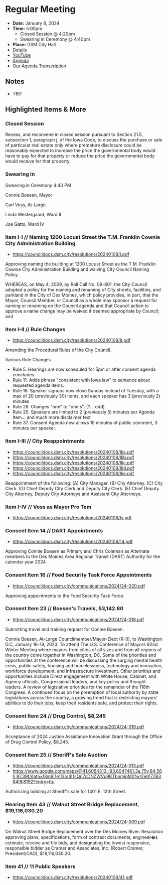 # Regular Meeting

- **Date:** January 8, 2024
- **Time:** 5:00pm
    - Closed Session @ 4:20pm
    - Swearing in Ceremony @ 4:40pm
- **Place:** DSM City Hall
- [Details](https://www.dsm.city/citycouncil_detail_T60_R2696.php)
- [YouTube](https://youtube.com/live/1WuYG3qYyHI?feature=share)
- [Agenda](https://councildocs.dsm.city/agendas/ag20240108.pdf)
- [Our Agenda Transcription](#/view/agenda~2024~transcription~01-08_RM)

## Notes

- TBD

## Highlighted Items & More

### Closed Session

Recess, and reconvene in closed session pursuant to Section 21.5, subsection 1, paragraph
j, of the Iowa Code, to discuss the purchase or sale of particular real estate only where
premature disclosure could be reasonably expected to increase the price the governmental
body would have to pay for that property or reduce the price the governmental body would
receive for that property.

### Swearing In

Swearing in Ceremony 4:40 PM

Connie Boesen, Mayor

Carl Voss, At-Large

Linda Westergaard, Ward II

Joe Gatto, Ward IV

### Item I-I // Naming 1200 Locust Street the T.M. Franklin Cownie City Administration Building

- https://councildocs.dsm.city/resolutions/20240108/I.pdf

Approving naming the building at 1200 Locust Street as the T.M. Franklin Cownie City Administration Building and waiving City Council Naming Policy. 

WHEREAS, on May 4, 2009, by Roll Call No. 09-801, the City Council adopted a policy for the naming and
renaming of City streets, facilities, and parkland in the City of Des Moines, which policy provides, in part, that
the Mayor, Council Member, or Council as a whole may sponsor a request for naming or renaming on the
Council agenda and that Council action to approve a name change may be waived if deemed appropriate by
Council; and

### Item I-II // Rule Changes

- https://councildocs.dsm.city/resolutions/20240108/II.pdf

Amending the Procedural Rules of the City Council. 

Various Rule Changes

- Rule 5. Hearings are now scheduled for 5pm or after consent agenda concludes
- Rule 11. Adds phrase "consistent with Iowa law" to sentence about requested agenda items.
- Rule 16. Speaker signups now close Sunday instead of Tuesday, with a max of 20 (previously 30) items, and each speaker has 3 (previously 2) minutes
- Rule 28. Changes "one" to "one's". (?... odd)
- Rule 29. Speakers are limited to 2 (previously 5) minutes per Agenda Item... and much more disclaimer text
- Rule 37. Consent Agenda now allows 15 minutes of public comment, 3 minutes per speaker.

### Item I-III // City Reappointments

- https://councildocs.dsm.city/resolutions/20240108/IIia.pdf
- https://councildocs.dsm.city/resolutions/20240108/IIib.pdf
- https://councildocs.dsm.city/resolutions/20240108/IIic.pdf
- https://councildocs.dsm.city/resolutions/20240108/IIid.pdf
- https://councildocs.dsm.city/resolutions/20240108/IIie.pdf

Reappointment of the following: (A) City Manager. (B) City Attorney. (C) City Clerk. (D) Chief Deputy City Clerk and Deputy City Clerk. (E) Chief Deputy City Attorney, Deputy City Attorneys and Assistant City Attorneys. 

### Item I-IV // Voss as Mayor Pro Tem

- https://councildocs.dsm.city/resolutions/20240108/Iv.pdf

### Consent Item 14 // DART Appointments

- https://councildocs.dsm.city/resolutions/20240108/14.pdf

Approving Connie Boesen as Primary and Chris Coleman as Alternate members to the Des Moines Area Regional Transit (DART) Authority for the calendar year 2024. 

### Consent Item 16 // Food Security Task Force Appointments

- https://councildocs.dsm.city/communications/2024/24-020.pdf

Approving appointments to the Food Security Task Force.

### Consent Item 23 // Boesen's Travels, $3,142.80

- https://councildocs.dsm.city/communications/2024/24-018.pdf

Submitting travel and training request for Connie Boesen.

Connie Boesen, At-Large Councilmember/Mayor-Elect (R-0), to Washington D.C, January 16-19,
2023. To attend The U.S. Conference of Mayors 92nd Winter Meeting where mayors from cities of all
sizes and from all regions of the country come together in Washington, DC. Some of the priorities and
opportunities at the conference will be discussing the surging mental health crisis, public safety,
housing and homelessness, technology and innovation, workforce development, and infrastructure
investment. Other priorities and opportunities include Direct engagement with White House, Cabinet,
and Agency officials, Congressional leaders, and key policy and thought leaders. A review of
legislative priorities for the remainder of the 118th Congress. A continued focus on the preemption of
local authority by state legislatures across the country, a growing trend that is restricting mayors’
abilities to do their jobs, keep their residents safe, and protect their rights.

### Consent Item 24 // Drug Control, $8,245

- https://councildocs.dsm.city/communications/2024/24-019.pdf

Acceptance of 2024 Justice Assistance Innovation Grant through the Office of Drug Control Policy, $8,245. 

### Consent Item 25 // Sheriff's Sale Auction

- https://councildocs.dsm.city/communications/2024/24-013.pdf
- https://www.google.com/maps/@41.6054313,-93.6047461,3a,75y,84.56h,87.39t/data=!3m6!1e1!3m4!1sQn7cDNZWVu9KTbnmjpM2fw!2e0!7i16384!8i8192?entry=ttu

Authorizing bidding at Sheriff's sale for 1401 E. 12th Street.

### Hearing Item 43 // Walnut Street Bridge Replacement, $19,116,030.20

- https://councildocs.dsm.city/communications/2024/24-009.pdf

On Walnut Street Bridge Replacement over the Des Moines River: Resolution approving plans, specifications, form of contract documents, engineer�s estimate, receive and file bids, and designating the lowest responsive, responsible bidder as Cramer and Associates, Inc. (Robert Cramer, President/CAO), $19,116,030.20. 

### Item 41 // 11 Public Speakers

- https://councildocs.dsm.city/resolutions/20240108/41.pdf
